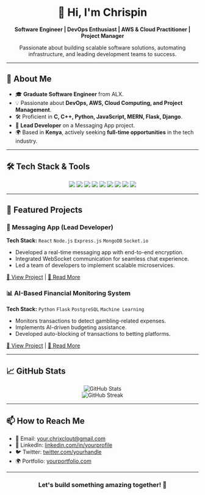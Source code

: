 <div align="center">
  <h1>👋 Hi, I'm Chrispin</h1>
  <p><strong>Software Engineer | DevOps Enthusiast | AWS & Cloud Practitioner | Project Manager</strong></p>
  <p>Passionate about building scalable software solutions, automating infrastructure, and leading development teams to success.</p>
</div>

---

## 🚀 About Me

- 🎓 **Graduate Software Engineer** from ALX.
- 💡 Passionate about **DevOps, AWS, Cloud Computing, and Project Management**.
- 🛠️ Proficient in **C, C++, Python, JavaScript, MERN, Flask, Django**.
- 🔨 **Lead Developer** on a Messaging App project.
- 🌍 Based in **Kenya**, actively seeking **full-time opportunities** in the tech industry.

---

## 🛠️ Tech Stack & Tools

<div align="center">
  <img src="https://img.shields.io/badge/C++-00599C?style=for-the-badge&logo=c%2B%2B&logoColor=white" />
  <img src="https://img.shields.io/badge/Python-3776AB?style=for-the-badge&logo=python&logoColor=white" />
  <img src="https://img.shields.io/badge/JavaScript-F7DF1E?style=for-the-badge&logo=javascript&logoColor=black" />
  <img src="https://img.shields.io/badge/React-20232A?style=for-the-badge&logo=react&logoColor=61DAFB" />
  <img src="https://img.shields.io/badge/Node.js-339933?style=for-the-badge&logo=nodedotjs&logoColor=white" />
  <img src="https://img.shields.io/badge/Django-092E20?style=for-the-badge&logo=django&logoColor=white" />
  <img src="https://img.shields.io/badge/Flask-000000?style=for-the-badge&logo=flask&logoColor=white" />
  <img src="https://img.shields.io/badge/Docker-2496ED?style=for-the-badge&logo=docker&logoColor=white" />
  <img src="https://img.shields.io/badge/AWS-232F3E?style=for-the-badge&logo=amazon-aws&logoColor=white" />
</div>

---

## 📌 Featured Projects

### 📨 Messaging App (Lead Developer)
**Tech Stack:** `React` `Node.js` `Express.js` `MongoDB` `Socket.io`
- Developed a real-time messaging app with end-to-end encryption.
- Integrated WebSocket communication for seamless chat experience.
- Led a team of developers to implement scalable microservices.

[🔗 View Project](#) | [📜 Read More](#)

### 📊 AI-Based Financial Monitoring System
**Tech Stack:** `Python` `Flask` `PostgreSQL` `Machine Learning`
- Monitors transactions to detect gambling-related expenses.
- Implements AI-driven budgeting assistance.
- Developed auto-blocking of transactions to betting platforms.

[🔗 View Project](#) | [📜 Read More](#)

---

## 📈 GitHub Stats
<div align="center">
  <img src="https://github-readme-stats.vercel.app/api?username=chrispin&show_icons=true&theme=dark" alt="GitHub Stats" />
  <br>
  <img src="https://github-readme-streak-stats.herokuapp.com/?user=chrispin&theme=dark" alt="GitHub Streak" />
</div>

---

## 📫 How to Reach Me

- 📧 Email: [your.chrixclout@gmail.com](mailto:chrixclout@gmail.com)
- 💼 LinkedIn: [linkedin.com/in/yourprofile](https://linkedin.com/in/chrispin-odiwuor-383283267)
- 🐦 Twitter: [twitter.com/yourhandle](https://x.com/BobChrix?t=aBoimMZyur94oZymgO_Lng&s=08)
- 🌍 Portfolio: [yourportfolio.com](https://yourportfolio.com)

---

<div align="center">
  <h3>Let's build something amazing together! 🚀</h3>
</div>
